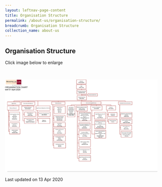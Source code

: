 ```yaml
---
layout: leftnav-page-content
title: Organisation Structure
permalink: /about-us/organisation-structure/
breadcrumb: Organisation Structure
collection_name: about-us
---
```


Organisation Structure
---

Click image below to enlarge
<div class="image">
  <a href="/files/Minlaw Org Chart Apr 2020.pdf">
    <br>
    <br>
    <img src="/images/Minlaw Org Chart Apr 2020.png" title="Organisation Structure" alt="Organisation Structure">
  </a>
</div>

<p class="right-side-updated">Last updated on 13 Apr 2020</p>
